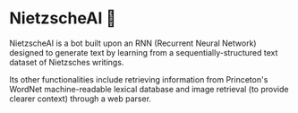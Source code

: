 # NietzscheAI 🧠
NietzscheAI is a bot built upon an RNN (Recurrent Neural Network) designed to generate text by learning from a sequentially-structured text dataset of Nietzsches writings.

Its other functionalities include retrieving information from Princeton's WordNet machine-readable lexical database and image retrieval (to provide clearer context) through a web parser.
